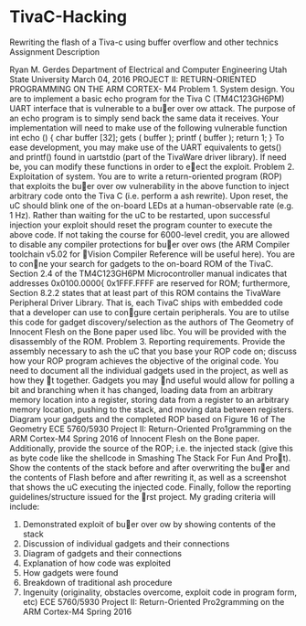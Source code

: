 # TivaC-Hacking
Rewriting the flash of a Tiva-c using buffer overflow and other technics 
Assignment Description

Ryan M. Gerdes
Department of Electrical and Computer Engineering
Utah State University
March 04, 2016
PROJECT II: RETURN-ORIENTED PROGRAMMING ON THE ARM CORTEX-
M4
Problem 1. System design. You are to implement a basic echo program for the Tiva C (TM4C123GH6PM)
UART interface that is vulnerable to a buer over
ow attack. The purpose of an echo program
is to simply send back the same data it receives.
Your implementation will need to make use of the following vulnerable function
int echo ()
{
char buffer [32];
gets ( buffer );
printf ( buffer );
return 1;
}
To ease development, you may make use of the UART equivalents to gets() and printf()
found in uartstdio (part of the TivaWare driver library). If need be, you can modify these
functions in order to eect the exploit.
Problem 2. Exploitation of system. You are to write a return-oriented program (ROP) that exploits
the buer over
ow vulnerability in the above function to inject arbitrary code onto the Tiva
C (i.e. perform a 
ash rewrite). Upon reset, the uC should blink one of the on-board LEDs
at a human-observable rate (e.g. 1 Hz). Rather than waiting for the uC to be restarted, upon
successful injection your exploit should reset the program counter to execute the above code. If
not taking the course for 6000-level credit, you are allowed to disable any compiler protections
for buer over
ows (the ARM Compiler toolchain v5.02 for Vision Compiler Reference will
be useful here).
You are to conne your search for gadgets to the on-board ROM of the TivaC. Section
2.4 of the TM4C123GH6PM Microcontroller manual indicates that addresses 0x0100.0000{
0x1FFF.FFFF are reserved for ROM; furthermore, Section 8.2.2 states that at least part of
this ROM contains the TivaWare Peripheral Driver Library. That is, each TivaC ships with
embedded code that a developer can use to congure certain peripherals. You are to utilse
this code for gadget discovery/selection as the authors of The Geometry of Innocent Flesh on
the Bone paper used libc. You will be provided with the disassembly of the ROM.
Problem 3. Reporting requirements. Provide the assembly necessary to 
ash the uC that you base
your ROP code on; discuss how your ROP program achieves the objective of the original code.
You need to document all the individual gadgets used in the project, as well as how they t
together. Gadgets you may nd useful would allow for polling a bit and branching when it has
changed, loading data from an arbitrary memory location into a register, storing data from
a register to an arbitrary memory location, pushing to the stack, and moving data between
registers. Diagram your gadgets and the completed ROP based on Figure 16 of The Geometry
ECE 5760/5930 Project II: Return-Oriented Pro1gramming on the ARM Cortex-M4 Spring 2016
of Innocent Flesh on the Bone paper. Additionally, provide the source of the ROP; i.e. the
injected stack (give this as byte code like the shellcode in Smashing The Stack For Fun And
Prot). Show the contents of the stack before and after overwriting the buer and the contents
of Flash before and after rewriting it, as well as a screenshot that shows the uC executing the
injected code. Finally, follow the reporting guidelines/structure issued for the rst project.
My grading criteria will include:
1. Demonstrated exploit of buer over
ow by showing contents of the stack
2. Discussion of individual gadgets and their connections
3. Diagram of gadgets and their connections
4. Explanation of how code was exploited
5. How gadgets were found
6. Breakdown of traditional 
ash procedure
7. Ingenuity (originality, obstacles overcome, exploit code in program form, etc)
ECE 5760/5930 Project II: Return-Oriented Pro2gramming on the ARM Cortex-M4 Spring 2016
